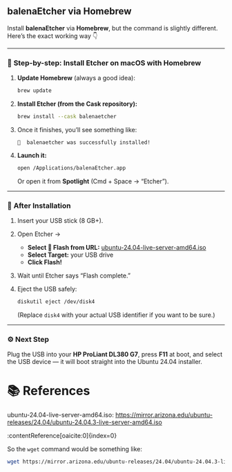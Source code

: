 


## **balenaEtcher** via **Homebrew**

Install **balenaEtcher** via **Homebrew**, but the command is slightly different. Here’s the exact working way 👇

---

### 🧩 **Step-by-step: Install Etcher on macOS with Homebrew**

1. **Update Homebrew** (always a good idea):

   ```bash
   brew update
   ```

2. **Install Etcher (from the Cask repository):**

   ```bash
   brew install --cask balenaetcher
   ```

3. Once it finishes, you’ll see something like:

   ```
   🍺  balenaetcher was successfully installed!
   ```

4. **Launch it:**

   ```bash
   open /Applications/balenaEtcher.app
   ```

   Or open it from **Spotlight** (Cmd + Space → “Etcher”).

---

### 🧰 **After Installation**

1. Insert your USB stick (8 GB+).
2. Open Etcher →

   * **Select :link: Flash from URL:** [ubuntu-24.04-live-server-amd64.iso](ubuntu-24.04-live-server-amd64.iso)
   * **Select Target:** your USB drive
   * **Click Flash!**
3. Wait until Etcher says “Flash complete.”
4. Eject the USB safely:

   ```bash
   diskutil eject /dev/disk4
   ```

   (Replace `disk4` with your actual USB identifier if you want to be sure.)

---

### ⚙️ **Next Step**

Plug the USB into your **HP ProLiant DL380 G7**, press **F11** at boot, and select the USB device — it will boot straight into the Ubuntu 24.04 installer.

# :books: References

ubuntu-24.04-live-server-amd64.iso: https://mirror.arizona.edu/ubuntu-releases/24.04/ubuntu-24.04.3-live-server-amd64.iso

 :contentReference[oaicite:0]{index=0}

So the `wget` command would be something like:

```bash
wget https://mirror.arizona.edu/ubuntu-releases/24.04/ubuntu-24.04.3-live-server-amd64.iso
```
